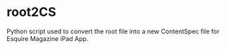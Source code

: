 # root2CS

Python script used to convert the root file into a new ContentSpec file for Esquire Magazine iPad App.

